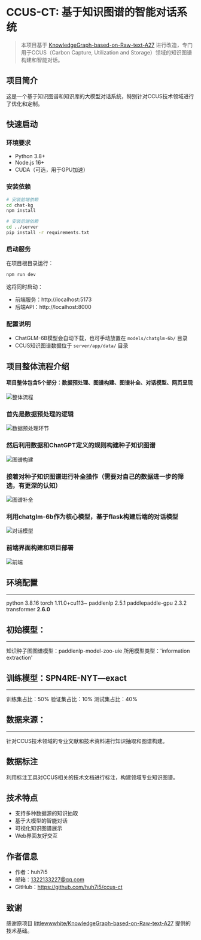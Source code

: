 # CCUS-CT: 基于知识图谱的智能对话系统

> 本项目基于 [KnowledgeGraph-based-on-Raw-text-A27](https://github.com/littlewwwhite/KnowledgeGraph-based-on-Raw-text-A27) 进行改造，专门用于CCUS（Carbon Capture, Utilization and Storage）领域的知识图谱构建和智能对话。

## 项目简介
这是一个基于知识图谱和知识库的大模型对话系统，特别针对CCUS技术领域进行了优化和定制。

## 快速启动

### 环境要求
- Python 3.8+
- Node.js 16+
- CUDA（可选，用于GPU加速）

### 安装依赖
```bash
# 安装前端依赖
cd chat-kg
npm install

# 安装后端依赖
cd ../server
pip install -r requirements.txt
```

### 启动服务
在项目根目录运行：
```bash
npm run dev
```

这将同时启动：
- 前端服务：http://localhost:5173
- 后端API：http://localhost:8000

### 配置说明
- ChatGLM-6B模型会自动下载，也可手动放置在 `models/chatglm-6b/` 目录
- CCUS知识图谱数据位于 `server/app/data/` 目录

## 项目整体流程介绍
#### 项目整体包含5个部分：数据预处理、图谱构建、图谱补全、对话模型、网页呈现
![整体流程](/demo/all.png)

### 首先是数据预处理的逻辑
![数据预处理环节](/demo/data_process.png)

### 然后利用数据和ChatGPT定义的规则构建种子知识图谱
![图谱构建](demo/build_kg.png)


### 接着对种子知识图谱进行补全操作（需要对自己的数据进一步的筛选，有更深的认知）
![图谱补全](demo/kg.png)

### 利用chatglm-6b作为核心模型，基于flask构建后端的对话模型
![对话模型](demo/chat.png)

### 前端界面构建和项目部署
![前端](demo/web.png)


## 环境配置

---
python                    3.8.16
torch                     1.11.0+cu113~
paddlenlp                 2.5.1
paddlepaddle-gpu          2.3.2
transformer               **2.6.0**


## 初始模型：
---
知识种子图图谱模型：paddlenlp-model-zoo-uie
所用模型类型：'information extraction'


##  训练模型：SPN4RE-NYT—exact
---
训练集占比：50%
验证集占比：10%
测试集占比：40%


## 数据来源：
---
针对CCUS技术领域的专业文献和技术资料进行知识抽取和图谱构建。

## 数据标注
利用标注工具对CCUS相关的技术文档进行标注，构建领域专业知识图谱。

## 技术特点
- 支持多种数据源的知识抽取
- 基于大模型的智能对话
- 可视化知识图谱展示
- Web界面友好交互

## 作者信息
- 作者：huh7i5
- 邮箱：1322133227@qq.com
- GitHub：https://github.com/huh7i5/ccus-ct

## 致谢
感谢原项目 [littlewwwhite/KnowledgeGraph-based-on-Raw-text-A27](https://github.com/littlewwwhite/KnowledgeGraph-based-on-Raw-text-A27) 提供的技术基础。

